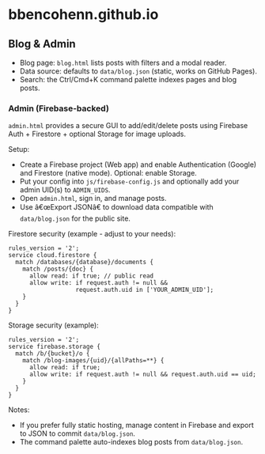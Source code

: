 ﻿# bbencohenn.github.io

## Blog & Admin

- Blog page: `blog.html` lists posts with filters and a modal reader.
- Data source: defaults to `data/blog.json` (static, works on GitHub Pages).
- Search: the Ctrl/Cmd+K command palette indexes pages and blog posts.

### Admin (Firebase-backed)

`admin.html` provides a secure GUI to add/edit/delete posts using Firebase Auth + Firestore + optional Storage for image uploads.

Setup:
- Create a Firebase project (Web app) and enable Authentication (Google) and Firestore (native mode). Optional: enable Storage.
- Put your config into `js/firebase-config.js` and optionally add your admin UID(s) to `ADMIN_UIDS`.
- Open `admin.html`, sign in, and manage posts.
- Use â€œExport JSONâ€ to download data compatible with `data/blog.json` for the public site.

Firestore security (example - adjust to your needs):
```
rules_version = '2';
service cloud.firestore {
  match /databases/{database}/documents {
    match /posts/{doc} {
      allow read: if true; // public read
      allow write: if request.auth != null &&
                   request.auth.uid in ['YOUR_ADMIN_UID'];
    }
  }
}
```

Storage security (example):
```
rules_version = '2';
service firebase.storage {
  match /b/{bucket}/o {
    match /blog-images/{uid}/{allPaths=**} {
      allow read: if true;
      allow write: if request.auth != null && request.auth.uid == uid;
    }
  }
}
```

Notes:
- If you prefer fully static hosting, manage content in Firebase and export to JSON to commit `data/blog.json`.
- The command palette auto-indexes blog posts from `data/blog.json`.



